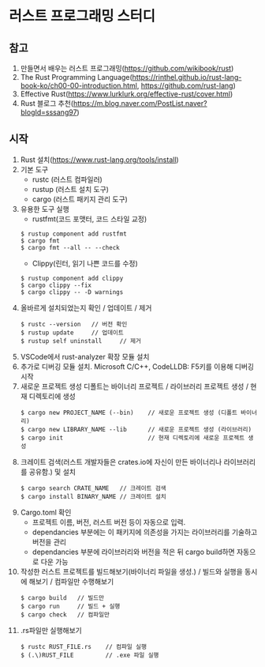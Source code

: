 # 러스트 프로그래밍 스터디

## 참고
01. 만들면서 배우는 러스트 프로그래밍(https://github.com/wikibook/rust)
02. The Rust Programming Language(https://rinthel.github.io/rust-lang-book-ko/ch00-00-introduction.html, https://github.com/rust-lang)
03. Effective Rust(https://www.lurklurk.org/effective-rust/cover.html)
04. Rust 블로그 추천(https://m.blog.naver.com/PostList.naver?blogId=sssang97)

## 시작
01. Rust 설치(https://www.rust-lang.org/tools/install)
02. 기본 도구
    - rustc (러스트 컴파일러)
    - rustup (러스트 설치 도구)
    - cargo (러스트 패키지 관리 도구)
03. 유용한 도구 실행
    - rustfmt(코드 포맷터, 코드 스타일 교정)
    ```
    $ rustup component add rustfmt
    $ cargo fmt
    $ cargo fmt --all -- --check
    ```
    - Clippy(린터, 읽기 나쁜 코드를 수정)
    ```
    $ rustup component add clippy
    $ cargo clippy --fix
    $ cargo clippy -- -D warnings
    ```
03. 올바르게 설치되었는지 확인 / 업데이트 / 제거
    ```
    $ rustc --version   // 버전 확인
    $ rustup update     // 업데이트
    $ rustup self uninstall     // 제거
    ```
04. VSCode에서 rust-analyzer 확장 모듈 설치
05. 추가로 디버깅 모듈 설치. Microsoft C/C++, CodeLLDB: F5키를 이용해 디버깅 시작
06. 새로운 프로젝트 생성 디폴트는 바이너리 프로젝트 / 라이브러리 프로젝트 생성 / 현재 디렉토리에 생성
    ```
    $ cargo new PROJECT_NAME (--bin)    // 새로운 프로젝트 생성 (디폴트 바이너리)
    $ cargo new LIBRARY_NAME --lib      // 새로운 프로젝트 생성 (라이브러리)
    $ cargo init                        // 현재 디렉토리에 새로운 프로젝트 생성
    ```
07. 크레이트 검색(러스트 개발자들은 crates.io에 자신이 만든 바이너리나 라이브러리를 공유함.) 및 설치
    ```
    $ cargo search CRATE_NAME   // 크레이트 검색
    $ cargo install BINARY_NAME // 크레이트 설치
    ```
08. Cargo.toml 확인
    - 프로젝트 이름, 버전, 러스트 버전 등이 자동으로 입력.
    - dependancies 부분에는 이 패키지에 의존성을 가지는 라이브러리를 기술하고 버전을 관리
    - dependancies 부분에 라이브러리와 버전을 적은 뒤 cargo build하면 자동으로 다운 가능
09. 작성한 러스트 프로젝트를 빌드해보기(바이너리 파일을 생성.) / 빌드와 실행을 동시에 해보기 / 컴파일만 수행해보기
    ```
    $ cargo build   // 빌드만
    $ cargo run     // 빌드 + 실행
    $ cargo check   // 컴파일만
    ```
10. .rs파일만 실행해보기
    ```
    $ rustc RUST_FILE.rs    // 컴파일 실행
    $ (.\)RUST_FILE         // .exe 파일 실행
    ```